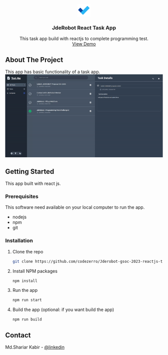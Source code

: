 <br />
<div align="center">
  <img src="./public/task-app-icon.svg" alt="Logo" width="40" height="40">

  <h3 align="center">JdeRobot React Task App</h3>

  <p align="center">
    This task app build with reactjs to complete programming test.
    <br />
    <a href="https://exquisite-parfait-ebaded.netlify.app/" target="_blank">View Demo</a> 
    
  </p>
</div>

<!-- ABOUT THE PROJECT -->

## About The Project

This app has basic functionality of a task app.
</br>
![main pic](./images/task-app.gif)

<!-- GETTING STARTED -->

## Getting Started

This app built with react js.

### Prerequisites

This software need available on your local computer to run the app.

-   nodejs
-   npm
-   git

### Installation

1. Clone the repo
    ```sh
    git clone https://github.com/codezerro/Jderobot-gsoc-2023-reactjs-task-app-challenge.git
    ```
2. Install NPM packages
    ```sh
    npm install
    ```
3. Run the app
    ```sh
    npm run start
    ```
4. Build the app (optional: if you want build the app)
    ```sh
    npm run build
    ```

<!-- CONTACT -->

## Contact

Md.Shariar Kabir - [@linkedin](https://www.linkedin.com/in/md-shariar-kabir-238171160/)
